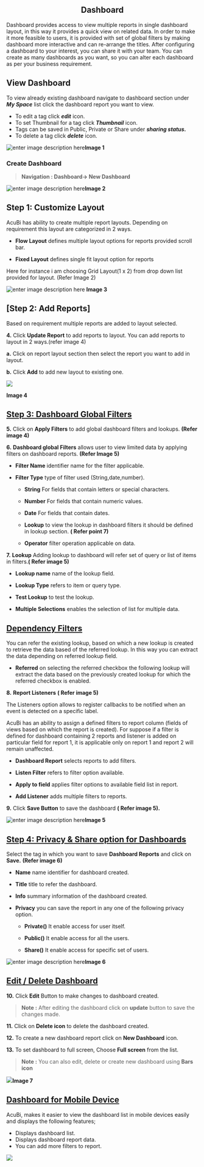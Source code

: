 
<center><h2>Dashboard</h2></center>

Dashboard provides access to view multiple reports in single dashboard layout, in this way it provides a quick view on related data. In order to make it more feasible to users, it is provided with set of global filters by making dashboard more interactive and can re-arrange the titles. After configuring a dashboard to your interest, you can share it with your team. You can create as many dashboards as you want, so you can alter each dashboard as per your business requirement.

## View Dashboard

To view already existing dashboard navigate to dashboard section under ***My Space*** list click the dashboard report you want to view.

-   To edit a tag click ***edit*** icon.
  - To set Thumbnail for a tag click ***Thumbnail*** icon.
 - Tags can be saved in Public, Private or Share under ***sharing status.*** 
-   To delete a tag click ***delete*** icon.

![enter image description here](https://raw.githubusercontent.com/sv18042016/fp1/fa7d825c0eff00c07a5b94d7a44aac74fba8ec9c/images/New_version5/TD_Dashboard_image1.png)**Image 1**

### Create Dashboard

> **Navigation : Dashboard→ New Dashboard**

![enter image description here](https://raw.githubusercontent.com/sv18042016/fp1/b41125908269765305098000fc4f2b44012ce182/images/New_version5/TD_Dashboard_image2.png)**Image 2**

## Step 1: Customize Layout

AcuBi has ability to create multiple report layouts. Depending on requirement this layout are categorized in 2 ways.

-   **Flow Layout**  defines multiple layout options for reports provided scroll bar.
    
-   **Fixed Layout**  defines single fit layout option for reports
    
 Here for instance i am choosing Grid Layout(1 x 2) from drop down list provided for layout. (Refer Image 2)
 
![enter image description here](https://raw.githubusercontent.com/sv18042016/fp1/dbd25e9b2827cdb199236be24673a440da7f8ee5/images/New_version5/TD_Dashboard_image3.png)
**Image 3**

## [Step 2: Add Reports]

Based on requirement multiple reports are added to layout selected.

**4.**  Click  **Update Report**  to add reports to layout. You can add reports to layout in 2 ways.(refer image 4)

**a.**  Click on report layout section then select the report you want to add in layout.

**b.**  Click  **Add**  to add new layout to existing one.

![
](https://raw.githubusercontent.com/sv18042016/fp1/dd00678604bb2220939239b3abcd5e2e359936b3/images/dashboard_layout.png)

**Image 4**

## [Step 3: Dashboard Global Filters](http://18.196.122.102/documentation/bi_technical_documentation.html#/Dashboard?id=step-3-dashboard-global-filters)

**5.**  Click on  **Apply Filters**  to add global dashboard filters and lookups.  **(Refer image 4)**

**6.**  **Dashboard global Filters**  allows user to view limited data by applying filters on dashboard reports.  **(Refer Image 5)**

-   **Filter Name**  identifier name for the filter applicable.
    
-   **Filter Type**  type of filter used (String,date,number).
    
    -   **String**  For fields that contain letters or special characters.
        
    -   **Number**  For fields that contain numeric values.
        
    -   **Date**  For fields that contain dates.
        
    -   **Lookup**  to view the lookup in dashboard filters it should be defined in lookup section.  **( Refer point 7)**
        
    -   **Operator**  filter operation applicable on data.
        

**7.**  **Lookup**  Adding lookup to dashboard will refer set of query or list of items in filters.**( Refer image 5)**

-   **Lookup name**  name of the lookup field.
    
-   **Lookup Type**  refers to item or query type.
    
-   **Test Lookup**  to test the lookup.
    
-   **Multiple Selections**  enables the selection of list for multiple data.
    

## [Dependency Filters](http://18.196.122.102/documentation/bi_technical_documentation.html#/Dashboard?id=dependency-filters)

You can refer the existing lookup, based on which a new lookup is created to retrieve the data based of the referred lookup. In this way you can extract the data depending on referred lookup field.

-   **Referred**  on selecting the referred checkbox the following lookup will extract the data based on the previously created lookup for which the referred checkbox is enabled.

**8.**  **Report Listeners**  **( Refer image 5)**

The Listeners option allows to register callbacks to be notified when an event is detected on a specific label.

AcuBi has an ability to assign a defined filters to report column (fields of views based on which the report is created). For suppose if a filter is defined for dashboard containing 2 reports and listener is added on particular field for report 1, it is applicable only on report 1 and report 2 will remain unaffected.

-   **Dashboard Report**  selects reports to add filters.
    
-   **Listen Filter**  refers to filter option available.
    
-   **Apply to field**  applies filter options to available field list in report.
    
-   **Add Listener**  adds multiple filters to reports.
    

**9.**  Click  **Save Button**  to save the dashboard  **( Refer image 5).**

![enter image description here](https://raw.githubusercontent.com/sv18042016/fp1/ac1da552c0d05c08fa1aad5c0c1d07df190fd388/images/dash_filters.png)**Image 5**

## [Step 4: Privacy & Share option for Dashboards](http://18.196.122.102/documentation/bi_technical_documentation.html#/Dashboard?id=step-4-privacy-amp-share-option-for-dashboards)

Select the tag in which you want to save  **Dashboard Reports**  and click on  **Save.**  **(Refer image 6)**

-   **Name**  name identifier for dashboard created.
    
-   **Title**  title to refer the dashboard.
    
-   **Info**  summary information of the dashboard created.
    
-   **Privacy**  you can save the report in any one of the following privacy option.
    
    -   **Private()**  It enable access for user itself.
        
    -   **Public()**  It enable access for all the users.
        
    -   **Share()**  It enable access for specific set of users.
        

![enter image description here](https://raw.githubusercontent.com/sv18042016/fp1/0fb2c0fe9fbc99b6ac2cd3d818fe7533a74872b8/images/2018-02-06_16-09-56.png)**Image 6**

## [Edit / Delete Dashboard](http://18.196.122.102/documentation/bi_technical_documentation.html#/Dashboard?id=edit-delete-dashboard)

**10.**  Click  **Edit**  Button to make changes to dashboard created.

> **Note :**  After editing the dashboard click on  **update**  button to save the changes made.

**11.**  Click on  **Delete icon**  to delete the dashboard created.

**12.**  To create a new dashboard report click on  **New Dashboard**  icon.

**13.**  To set dashboard to full screen, Choose  **Full screen**  from the list.

> **Note :**  You can also edit, delete or create new dashboard using  **Bars icon**

![
](https://raw.githubusercontent.com/sv18042016/fp1/5b86a054406ca26550a23a1c524c998d71b60505/images/dashboard_fullscreen.png)**Image 7**

## [Dashboard for Mobile Device](http://18.196.122.102/documentation/bi_technical_documentation.html#/Dashboard?id=dashboard-for-mobile-device)

AcuBi, makes it easier to view the dashboard list in mobile devices easily and displays the following features;

-   Displays dashboard list.
-   Displays dashboard report data.
-   You can add more filters to report.

![
](https://raw.githubusercontent.com/sv18042016/fp1/a11e40d845baa1742caa99ef8bec4ed3db8eed14/images/mobile_device.png)
<!--stackedit_data:
eyJoaXN0b3J5IjpbLTE3NzcyODIxMDAsMzYyNTYzOTMsMTYwNj
Y1MTk2NSwxMjY2NzkxMjc2LDE4NjUzNzIyNyw2MTA2MDkxNDNd
fQ==
-->